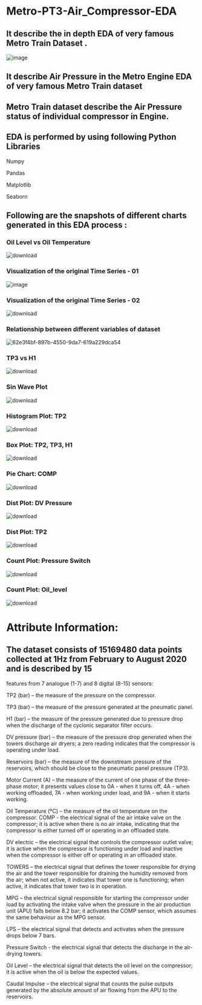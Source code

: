 # Metro-PT3-Air_Compressor-EDA

## It describe the in depth EDA of very famous Metro Train Dataset . 

![image](https://github.com/Kartik-Doye/Metro-PT3-Air_Compressor-EDA/assets/140334885/42d720e6-3b0e-4832-9613-bcae86c5a360)

## It describe Air Pressure in the Metro Engine EDA of very famous Metro Train dataset

## Metro Train dataset describe the Air Pressure status of individual compressor in Engine.

## EDA is performed by using following Python Libraries

Numpy

Pandas

Matplotlib

Seaborn


## Following are the snapshots of different charts generated in this EDA process :

### Oil Level vs Oil Temperature

![download](https://github.com/Kartik-Doye/Metro-PT3-Air_Compressor-EDA/assets/140334885/48354c1b-38fa-4786-a799-79e01e2b11cd)


### Visualization of the original Time Series - 01

![image](https://github.com/Kartik-Doye/Metro-PT3-Air_Compressor-EDA/assets/140334885/f9a0145e-7b6e-4dcf-a955-2ffd701dfddb)


### Visualization of the original Time Series - 02


![download](https://github.com/Kartik-Doye/Metro-PT3-Air_Compressor-EDA/assets/140334885/192a6029-9e9b-4ba8-bb6e-eaaa100ae04f)

### Relationship between different variables of dataset

![62e3f4bf-897b-4550-9da7-619a229dca54](https://github.com/Kartik-Doye/Metro-PT3-Air_Compressor-EDA/assets/140334885/2ed72269-11dd-4277-be5b-7d05ecb34042)


### TP3 vs H1


![download](https://github.com/Kartik-Doye/Metro-PT3-Air_Compressor-EDA/assets/140334885/edf71160-e5dc-4f83-8387-2ec1fe075662)


### Sin Wave Plot


![download](https://github.com/Kartik-Doye/Metro-PT3-Air_Compressor-EDA/assets/140334885/36b82fa3-5f5e-41fe-a4c9-290795317a7b)


### Histogram Plot: TP2


![download](https://github.com/Kartik-Doye/Metro-PT3-Air_Compressor-EDA/assets/140334885/cb7eacf2-32be-45a0-ad71-101e99206dd2)


### Box Plot: TP2, TP3, H1


![download](https://github.com/Kartik-Doye/Metro-PT3-Air_Compressor-EDA/assets/140334885/ff00fecf-f3e4-4389-8471-6e7fe6336e85)


### Pie Chart: COMP


![download](https://github.com/Kartik-Doye/Metro-PT3-Air_Compressor-EDA/assets/140334885/dd7d037b-707c-44a5-a23a-cf16d4cbe483)


### Dist Plot: DV Pressure


![download](https://github.com/Kartik-Doye/Metro-PT3-Air_Compressor-EDA/assets/140334885/7a7f8b6d-aae6-480b-982a-3cce76339dcf)


### Dist Plot: TP2


![download](https://github.com/Kartik-Doye/Metro-PT3-Air_Compressor-EDA/assets/140334885/b7c51f66-7e9c-4d08-8a16-995db425bb70)


### Count Plot: Pressure Switch


![download](https://github.com/Kartik-Doye/Metro-PT3-Air_Compressor-EDA/assets/140334885/32be4920-22fc-43b5-b22a-e2e31eca3c8a)


### Count Plot: Oil_level


![download](https://github.com/Kartik-Doye/Metro-PT3-Air_Compressor-EDA/assets/140334885/b6b98bd0-220e-4a42-bd10-8a9cb2fe3453)


# Attribute Information:

## The dataset consists of 15169480 data points collected at 1Hz from February to August 2020 and is described by 15
features from 7 analogue (1-7) and 8 digital (8-15) sensors:

TP2 (bar) – the measure of the pressure on the compressor.

TP3 (bar) – the measure of the pressure generated at the pneumatic panel.

H1 (bar) – the measure of the pressure generated due to pressure drop when the discharge of the cyclonic
separator filter occurs.

DV pressure (bar) – the measure of the pressure drop generated when the towers discharge air dryers; a zero
reading indicates that the compressor is operating under load.

Reservoirs (bar) – the measure of the downstream pressure of the reservoirs, which should be close to the
pneumatic panel pressure (TP3).

Motor Current (A) – the measure of the current of one phase of the three-phase motor; it presents values close to
0A - when it turns off, 4A - when working offloaded, 7A - when working under load, and 9A - when it starts
working.

Oil Temperature (ºC) – the measure of the oil temperature on the compressor.
COMP - the electrical signal of the air intake valve on the compressor; it is active when there is no air intake,
indicating that the compressor is either turned off or operating in an offloaded state.

DV electric – the electrical signal that controls the compressor outlet valve; it is active when the compressor is
functioning under load and inactive when the compressor is either off or operating in an offloaded state.

TOWERS – the electrical signal that defines the tower responsible for drying the air and the tower responsible
for draining the humidity removed from the air; when not active, it indicates that tower one is functioning; when
active, it indicates that tower two is in operation.

MPG – the electrical signal responsible for starting the compressor under load by activating the intake valve
when the pressure in the air production unit (APU) falls below 8.2 bar; it activates the COMP sensor, which assumes
the same behaviour as the MPG sensor.

LPS – the electrical signal that detects and activates when the pressure drops below 7 bars.

Pressure Switch - the electrical signal that detects the discharge in the air-drying towers.

Oil Level – the electrical signal that detects the oil level on the compressor; it is active when the oil is below the
expected values.

Caudal Impulse – the electrical signal that counts the pulse outputs generated by the absolute amount of air
flowing from the APU to the reservoirs.


